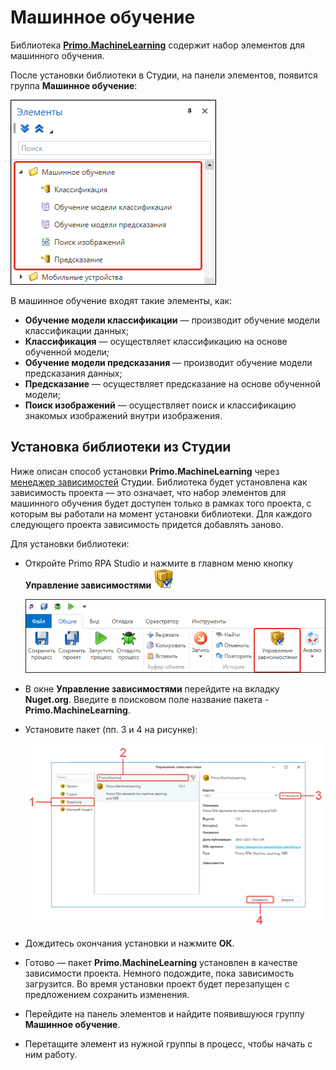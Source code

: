 # Машинное обучение

Библиотека [**Primo.MachineLearning**](https://www.nuget.org/packages/Primo.MachineLearning/) содержит набор элементов для машинного обучения.

После установки библиотеки в Студии, на панели элементов, появится группа **Машинное обучение**:

![](<../../../.gitbook/assets1/items-Primo.MachineLearning.png>)

В машинное обучение входят такие элементы, как:
* **Обучение модели классификации** — производит обучение модели классификации данных;
* **Классификация** — осуществляет классификацию на основе обученной модели;
* **Обучение модели предсказания** — производит обучение модели предсказания данных;
* **Предсказание** — осуществляет предсказание на основе обученной модели;
* **Поиск изображений** — осуществляет поиск и классификацию знакомых изображений внутри изображения.


## Установка библиотеки из Студии

Ниже описан способ установки **Primo.MachineLearning** через [менеджер зависимостей](https://docs.primo-rpa.ru/primo-rpa/primo-studio/projects/manage-dependencies#menedzher-zavisimostei) Студии. Библиотека будет установлена как зависимость проекта — это означает, что набор элементов для машинного обучения будет доступен только в рамках того проекта, с которым вы работали на момент установки библиотеки. Для каждого следующего проекта зависимость придется добавлять заново.

Для установки библиотеки:

* Откройте Primo RPA Studio и нажмите в главном меню кнопку **Управление зависимостями** <img src="../../../.gitbook/assets/managePackages32.png" alt="" data-size="line">

   ![](<../../../.gitbook/assets1/управление зависимостями.png>)

* В окне **Управление зависимостями** перейдите на вкладку **Nuget.org**. Введите в поисковом поле название пакета - **Primo.MachineLearning**.
* Установите пакет (пп. 3 и 4 на рисунке):

  ![](<../../../.gitbook/assets1/install-Primo.MachineLearning.png>)

* Дождитесь окончания установки и нажмите **ОК**.
* Готово — пакет **Primo.MachineLearning** установлен в качестве зависимости проекта. Немного подождите, пока зависимость загрузится. Во время установки проект будет перезапущен с предложением сохранить изменения.
* Перейдите на панель элементов и найдите появившуюся группу **Машинное обучение**.
* Перетащите элемент из нужной группы в процесс, чтобы начать с ним работу.
